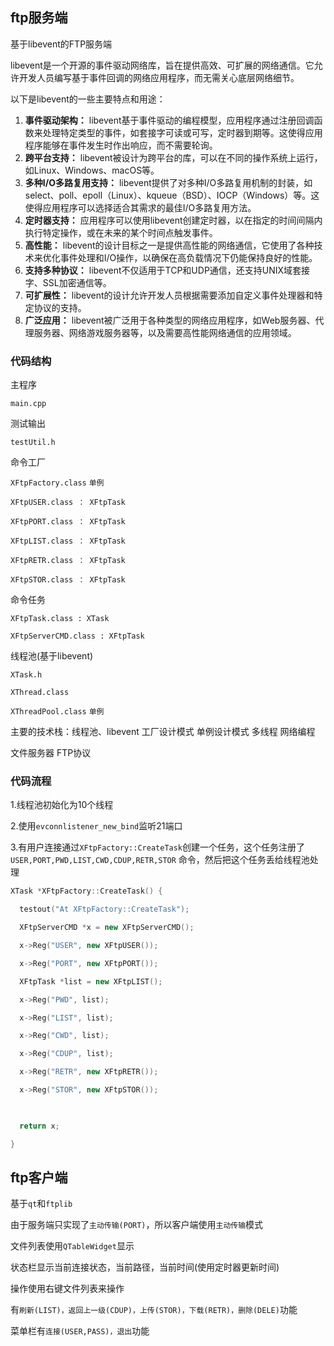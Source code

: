 ## ftp服务端

基于libevent的FTP服务端

libevent是一个开源的事件驱动网络库，旨在提供高效、可扩展的网络通信。它允许开发人员编写基于事件回调的网络应用程序，而无需关心底层网络细节。

以下是libevent的一些主要特点和用途：

1. **事件驱动架构：** libevent基于事件驱动的编程模型，应用程序通过注册回调函数来处理特定类型的事件，如套接字可读或可写，定时器到期等。这使得应用程序能够在事件发生时作出响应，而不需要轮询。
2. **跨平台支持：** libevent被设计为跨平台的库，可以在不同的操作系统上运行，如Linux、Windows、macOS等。
3. **多种I/O多路复用支持：** libevent提供了对多种I/O多路复用机制的封装，如select、poll、epoll（Linux）、kqueue（BSD）、IOCP（Windows）等。这使得应用程序可以选择适合其需求的最佳I/O多路复用方法。
4. **定时器支持：** 应用程序可以使用libevent创建定时器，以在指定的时间间隔内执行特定操作，或在未来的某个时间点触发事件。
5. **高性能：** libevent的设计目标之一是提供高性能的网络通信，它使用了各种技术来优化事件处理和I/O操作，以确保在高负载情况下仍能保持良好的性能。
6. **支持多种协议：** libevent不仅适用于TCP和UDP通信，还支持UNIX域套接字、SSL加密通信等。
7. **可扩展性：** libevent的设计允许开发人员根据需要添加自定义事件处理器和特定协议的支持。
8. **广泛应用：** libevent被广泛用于各种类型的网络应用程序，如Web服务器、代理服务器、网络游戏服务器等，以及需要高性能网络通信的应用领域。

### 代码结构

主程序

`main.cpp ` 

测试输出

`testUtil.h`

命令工厂

`XFtpFactory.class` `单例`

`XFtpUSER.class ： XFtpTask`

`XFtpPORT.class ： XFtpTask`

`XFtpLIST.class ： XFtpTask`

`XFtpRETR.class ： XFtpTask`

`XFtpSTOR.class ： XFtpTask`

命令任务

`XFtpTask.class : XTask`

`XFtpServerCMD.class : XFtpTask` 

线程池(基于libevent)

`XTask.h`

`XThread.class`

`XThreadPool.class` `单例`

主要的技术栈：线程池、libevent  工厂设计模式  单例设计模式  多线程  网络编程

文件服务器  FTP协议



### 代码流程

1.线程池初始化为10个线程

2.使用`evconnlistener_new_bind`监听21端口

3.有用户连接通过`XFtpFactory::CreateTask`创建一个任务，这个任务注册了`USER,PORT,PWD,LIST,CWD,CDUP,RETR,STOR` 命令，然后把这个任务丢给线程池处理

```c++
XTask *XFtpFactory::CreateTask() {

  testout("At XFtpFactory::CreateTask");

  XFtpServerCMD *x = new XFtpServerCMD();

  x->Reg("USER", new XFtpUSER());

  x->Reg("PORT", new XFtpPORT());

  XFtpTask *list = new XFtpLIST();

  x->Reg("PWD", list);

  x->Reg("LIST", list);

  x->Reg("CWD", list);

  x->Reg("CDUP", list);

  x->Reg("RETR", new XFtpRETR());

  x->Reg("STOR", new XFtpSTOR());

  

  return x;

}
```

## ftp客户端

基于`qt`和`ftplib`

由于服务端只实现了`主动传输(PORT)`，所以客户端使用`主动传输`模式

文件列表使用`QTableWidget`显示

状态栏显示当前连接状态，当前路径，当前时间(使用定时器更新时间)

操作使用右键文件列表来操作

有`刷新(LIST)，返回上一级(CDUP)，上传(STOR)，下载(RETR)，删除(DELE)`功能

菜单栏有`连接(USER,PASS)，退出`功能

